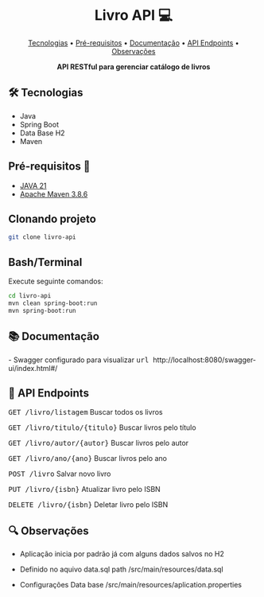<h1 align="center" style="font-weight: bold;">Livro API 💻</h1>

<p align="center">
 <a href="#tech">Tecnologias</a> • 
 <a href="#pre"> Pré-requisitos</a> • 
 <a href="#doc">Documentação</a> •
  <a href="#routes">API Endpoints</a> •
  <a href="#obs">Observações</a> 
</p>

<p align="center">
    <b>API RESTful para gerenciar catálogo de livros</b>
</p>

<h2 id="tech">🛠️ Tecnologias </h2>

- Java
- Spring Boot
- Data Base H2
- Maven


<h2 id="pre">Pré-requisitos 🚀</h2>

- [JAVA 21](https://www.oracle.com/br/java/technologies/downloads/)
- [Apache Maven 3.8.6](https://maven.apache.org/)


<h2>Clonando projeto</h2>

```bash
git clone livro-api
```

<h2>Bash/Terminal</h2>

Execute seguinte comandos:
```bash
cd livro-api
mvn clean spring-boot:run
mvn spring-boot:run 

```
<h2 id="doc">📚 Documentação</h2>
- Swagger configurado para visualizar <kbd>url </kbd>http://localhost:8080/swagger-ui/index.html#/

<h2 id="routes">📍 API Endpoints</h2>

<kbd>GET /livro/listagem</kbd>	Buscar todos os livros

<kbd>GET /livro/titulo/{titulo}</kbd>	Buscar livros pelo título

<kbd>GET /livro/autor/{autor}</kbd>	Buscar livros pelo autor

<kbd>GET /livro/ano/{ano}</kbd>	Buscar livros pelo ano

<kbd>POST /livro</kbd>	Salvar novo livro

<kbd>PUT /livro/{isbn}</kbd>	Atualizar livro pelo ISBN

<kbd>DELETE /livro/{isbn}</kbd>	Deletar livro pelo ISBN


<h2 id="obs">🔍 Observações</h2>

- Aplicação inicia por padrão já com alguns dados salvos no H2

- Definido no aquivo data.sql path /src/main/resources/data.sql
  
- Configurações Data base /src/main/resources/aplication.properties
